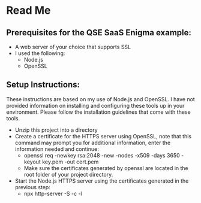 # Read Me

## Prerequisites for the QSE SaaS Enigma example:
- A web server of your choice that supports SSL
- I used the following:
    - Node.js
    - OpenSSL

## Setup Instructions:
These instructions are based on my use of Node.js and OpenSSL.  I have not provided information on installing and configuring these tools up in your environment.  Please follow the installation guidelines that come with these tools.

- Unzip this project into a directory
- Create a certificate for the HTTPS server using OpenSSL, note that this command may prompt you for additional information, enter the information needed and continue:
    - openssl req -newkey rsa:2048 -new -nodes -x509 -days 3650 -keyout key.pem -out cert.pem
    - Make sure the certificates generated by openssl are located in the root folder of your project directory.
- Start the Node.js HTTPS server using the certificates generated in the previous step:
    - npx http-server -S -c -l